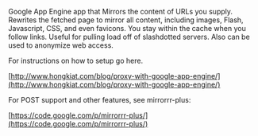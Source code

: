 Google App Engine app that Mirrors the content of URLs you supply. Rewrites the fetched page to mirror all content, including images, Flash, Javascript, CSS, and even favicons. You stay within the cache when you follow links. Useful for pulling load off of slashdotted servers. Also can be used to anonymize web access.

For instructions on how to setup go here.

[http://www.hongkiat.com/blog/proxy-with-google-app-engine/](http://www.hongkiat.com/blog/proxy-with-google-app-engine/)


For POST support and other features, see mirrorrr-plus:

[https://code.google.com/p/mirrorrr-plus/](https://code.google.com/p/mirrorrr-plus/)
